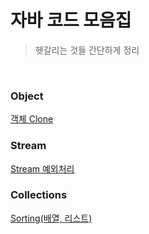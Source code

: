 # 자바 코드 모음집

> 헷갈리는 것들 간단하게 정리

&nbsp;

### Object
[객체 Clone](./object/객체%20clone.md)

### Stream

[Stream 예외처리](./stream/Stream%20예외처리.md)

### Collections

[Sorting(배열, 리스트)](./collections/Sort(배열,%20리스트).md)

